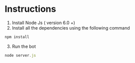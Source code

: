 # Instructions

1. Install Node Js ( version 6.0 +)
2. Install all the dependencies using the following command

```js
npm install
```

3. Run the bot

```js
node server.js
```